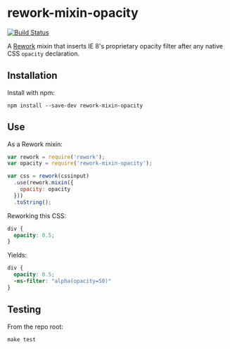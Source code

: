 # rework-mixin-opacity

[![Build Status](https://secure.travis-ci.org/reworkcss/rework-mixin-opacity.png?branch=master)](http://travis-ci.org/reworkcss/rework-mixin-opacity)

A [Rework](https://github.com/reworkcss/rework) mixin that inserts IE 8's
proprietary opacity filter after any native CSS `opacity` declaration.

## Installation

Install with npm:

```
npm install --save-dev rework-mixin-opacity
```

## Use

As a Rework mixin:

```js
var rework = require('rework');
var opacity = require('rework-mixin-opacity');

var css = rework(cssinput)
  .use(rework.mixin({
    opacity: opacity
  }))
  .toString();
```

Reworking this CSS:

```css
div {
  opacity: 0.5;
}
```

Yields:

```css
div {
  opacity: 0.5;
  -ms-filter: "alpha(opacity=50)"
}
```

## Testing

From the repo root:

```
make test
```
